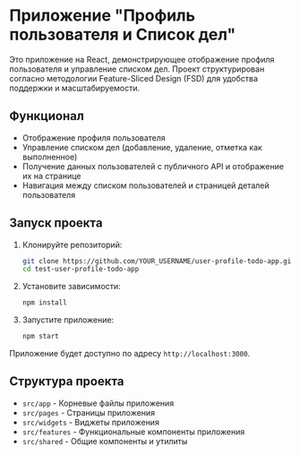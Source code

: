 # Приложение "Профиль пользователя и Список дел"

Это приложение на React, демонстрирующее отображение профиля пользователя и управление списком дел. Проект структурирован согласно методологии Feature-Sliced Design (FSD) для удобства поддержки и масштабируемости.

## Функционал

- Отображение профиля пользователя
- Управление списком дел (добавление, удаление, отметка как выполненное)
- Получение данных пользователей с публичного API и отображение их на странице
- Навигация между списком пользователей и страницей деталей пользователя

## Запуск проекта

1. Клонируйте репозиторий:
    ```bash
    git clone https://github.com/YOUR_USERNAME/user-profile-todo-app.git
    cd test-user-profile-todo-app
    ```

2. Установите зависимости:
    ```bash
    npm install
    ```

3. Запустите приложение:
    ```bash
    npm start
    ```

Приложение будет доступно по адресу `http://localhost:3000`.

## Структура проекта

- `src/app` - Корневые файлы приложения
- `src/pages` - Страницы приложения
- `src/widgets` - Виджеты приложения
- `src/features` - Функциональные компоненты приложения
- `src/shared` - Общие компоненты и утилиты
